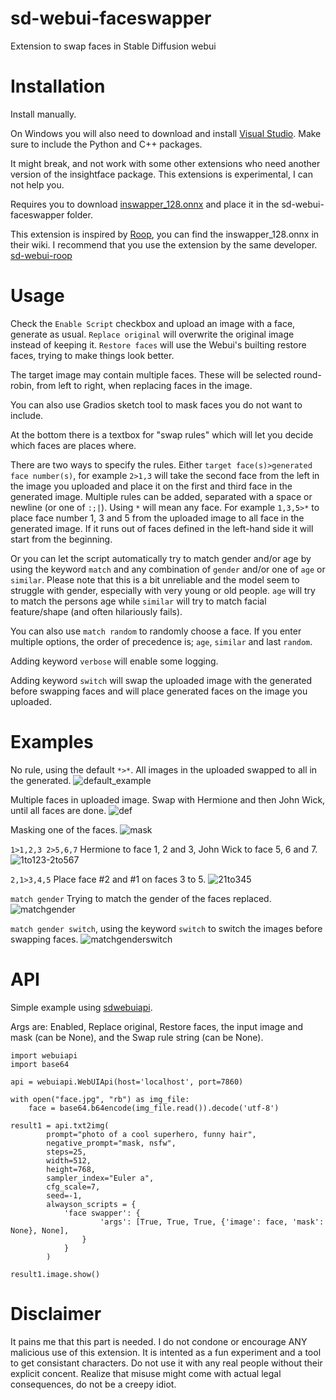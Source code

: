 # sd-webui-faceswapper
Extension to swap faces in Stable Diffusion webui

# Installation
Install manually.

On Windows you will also need to download and install [Visual Studio](https://visualstudio.microsoft.com/downloads/). Make sure to include the Python and C++ packages.

It might break, and not work with some other extensions who need another version of the insightface package. This extensions is experimental, I can not help you.

Requires you to download [inswapper_128.onnx](https://huggingface.co/henryruhs/roop/resolve/main/inswapper_128.onnx) and place it in the sd-webui-faceswapper folder.

This extension is inspired by [Roop](https://github.com/s0md3v/roop), you can find the inswapper_128.onnx in their wiki. I recommend that you use the extension by the same developer. [sd-webui-roop](https://github.com/s0md3v/sd-webui-roop)

# Usage
Check the `Enable Script` checkbox and upload an image with a face, generate as usual. `Replace original` will overwrite the original image instead of keeping it. `Restore faces` will use the Webui's builting restore faces, trying to make things look better.

The target image may contain multiple faces. These will be selected round-robin, from left to right, when replacing faces in the image.

You can also use Gradios sketch tool to mask faces you do not want to include.

At the bottom there is a textbox for "swap rules" which will let you decide which faces are places where.

There are two ways to specify the rules. Either `target face(s)>generated face number(s)`, for example `2>1,3` will take the second face from the left in the image you uploaded and place it on the first and third face in the generated image. Multiple rules can be added, separated with a space or newline (or one of `:;|`). Using `*` will mean any face. For example `1,3,5>*` to place face number 1, 3 and 5 from the uploaded image to all face in the generated image. If it runs out of faces defined in the left-hand side it will start from the beginning.

Or you can let the script automatically try to match gender and/or age by using the keyword `match` and any combination of `gender` and/or one of `age` or `similar`. Please note that this is a bit unreliable and the model seem to struggle with gender, especially with very young or old people. `age` will try to match the persons age while `similar` will try to match facial feature/shape (and often hilariously fails).

You can also use `match random` to randomly choose a face. If you enter multiple options, the order of precedence is; `age`, `similar` and last `random`.

Adding keyword `verbose` will enable some logging.

Adding keyword `switch` will swap the uploaded image with the generated before swapping faces and will place generated faces on the image you uploaded.

# Examples

No rule, using the default `*>*`. All images in the uploaded swapped to all in the generated.
![default_example](https://github.com/yownas/sd-webui-faceswapper/assets/13150150/03f0a631-82a9-4f2c-ad47-18f361ee9473)

Multiple faces in uploaded image. Swap with Hermione and then John Wick, until all faces are done.
![def](https://github.com/yownas/sd-webui-faceswapper/assets/13150150/c8b8daa2-4ba1-4cfa-b06d-873dc1d583ad)

Masking one of the faces.
![mask](https://github.com/yownas/sd-webui-faceswapper/assets/13150150/cba79db4-8323-4f7f-90b2-b829adaf7374)

`1>1,2,3 2>5,6,7` Hermione to face 1, 2 and 3, John Wick to face 5, 6 and 7.
![1to123-2to567](https://github.com/yownas/sd-webui-faceswapper/assets/13150150/0ed2ac51-652c-4a47-983a-8be8b37de2ab)

`2,1>3,4,5` Place face #2 and #1 on faces 3 to 5.
![21to345](https://github.com/yownas/sd-webui-faceswapper/assets/13150150/2dd25ea7-3714-45d2-a921-730dfe9f04a7)

`match gender` Trying to match the gender of the faces replaced.
![matchgender](https://github.com/yownas/sd-webui-faceswapper/assets/13150150/88df8872-4be5-438a-8387-0d692cabd17c)

`match gender switch`, using the keyword `switch` to switch the images before swapping faces.
![matchgenderswitch](https://github.com/yownas/sd-webui-faceswapper/assets/13150150/1bdb2fcd-d695-4753-b88f-30fb33ccb660)



# API
Simple example using [sdwebuiapi](https://github.com/mix1009/sdwebuiapi).

Args are: Enabled, Replace original, Restore faces, the input image and mask (can be None), and the Swap rule string (can be None).

```
import webuiapi
import base64

api = webuiapi.WebUIApi(host='localhost', port=7860)

with open("face.jpg", "rb") as img_file:
    face = base64.b64encode(img_file.read()).decode('utf-8')

result1 = api.txt2img(
        prompt="photo of a cool superhero, funny hair",
        negative_prompt="mask, nsfw",
        steps=25,
        width=512,
        height=768,
        sampler_index="Euler a",
        cfg_scale=7,
        seed=-1,
        alwayson_scripts = {
            'face swapper': {
                    'args': [True, True, True, {'image': face, 'mask': None}, None],
                }
            }
        )

result1.image.show()
```

# Disclaimer
It pains me that this part is needed. I do not condone or encourage ANY malicious use of this extension. It is intented as a fun experiment and a tool to get consistant characters. Do not use it with any real people without their explicit concent. Realize that misuse might come with actual legal consequences, do not be a creepy idiot.
